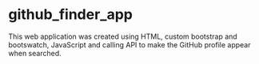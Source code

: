 # github_finder_app
This web application was created using HTML, custom bootstrap and bootswatch, JavaScript and calling API to make the GitHub profile appear when searched. 
